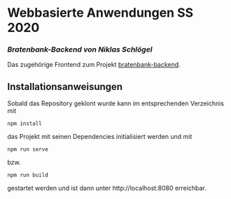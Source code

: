 # **Webbasierte Anwendungen SS 2020**
### _Bratenbank-Backend von Niklas Schlögel_

Das zugehörige Frontend zum Projekt [bratenbank-backend](https://github.com/niklasschloegel/bratenbank-backend).

## Installationsanweisungen
Sobald das Repository geklont wurde kann im entsprechenden Verzeichnis mit
```
npm install
```
das Projekt mit seinen Dependencies initialisiert werden und mit 
```
npm run serve
```
bzw.
```
npm run build
```
gestartet werden und ist dann unter http://localhost:8080 erreichbar.

